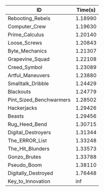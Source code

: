 |ID|Time(s)|
|-|-|
|Rebooting_Rebels|1.18990|
|Computer_Crew|1.19630|
|Prime_Calculus|1.20140|
|Loose_Screws|1.20843|
|Byte_Mechanics|1.21307|
|Grapevine_Squad|1.22108|
|Creed_Symbol|1.23089|
|Artful_Maneuvers|1.23880|
|Smalltalk_Dribble|1.24429|
|Blackouts|1.24779|
|Pint_Sized_Benchwarmers|1.28502|
|Hackerjacks|1.29426|
|Beasts|1.29456|
|Rug_Heed_Bend|1.30715|
|Digital_Destroyers|1.31344|
|The_ERROR_List|1.33248|
|The_Hit_Blunders|1.33573|
|Gonzo_Brutes|1.33788|
|Pseudo_Boom|1.38110|
|Digitally_Destroyed|1.76448|
|Key_to_Innovation|inf|
